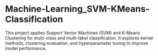 # Machine-Learning_SVM-KMeans-Classification
This project applies Support Vector Machines (SVM) and K-Means Clustering for multi-class and multi-label classification. It explores kernel methods, clustering evaluation, and hyperparameter tuning to improve model performance.
